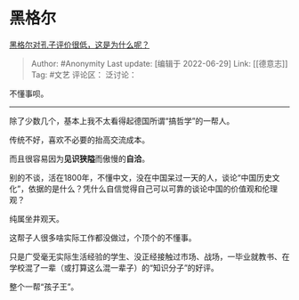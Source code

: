 # 黑格尔
[黑格尔对孔子评价很低，这是为什么呢？](https://www.zhihu.com/question/525340252/answer/2550321515)

> Author: #Anonymity
> Last update: [编辑于 2022-06-29]
> Link: [[德意志]]
> Tag: #文艺
> 评论区：
> 泛讨论：

不懂事呗。

---

除了少数几个，基本上我不太看得起德国所谓“搞哲学”的一帮人。

传统不好，喜欢不必要的抬高交流成本。

而且很容易因为**见识狭隘**而傲慢的**自洽**。

别的不谈，活在1800年，不懂中文，没在中国呆过一天的人，谈论“中国历史文化”，依据的是什么？凭什么自信觉得自己可以可靠的谈论中国的价值观和伦理观？

纯属坐井观天。

这帮子人很多啥实际工作都没做过，个顶个的不懂事。

只是广受毫无实际生活经验的学生、没正经接触过市场、战场，一毕业就教书、在学校混了一辈（或打算这么混一辈子）的“知识分子”的好评。

整个一帮“孩子王”。
